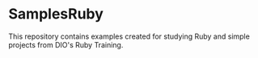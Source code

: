 # SamplesRuby
This repository contains examples created for studying Ruby and simple projects from DIO's Ruby Training.
